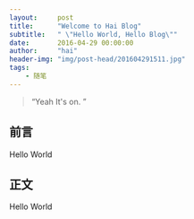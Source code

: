 ```yaml
---
layout:     post
title:      "Welcome to Hai Blog"
subtitle:   " \"Hello World, Hello Blog\""
date:       2016-04-29 00:00:00
author:     "hai"
header-img: "img/post-head/201604291511.jpg"
tags:
    - 随笔
---
```


> “Yeah It's on. ”


## 前言

Hello World




## 正文

Hello World
